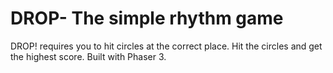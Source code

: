 # DROP- The simple rhythm game 
DROP! requires you to hit circles at the correct place. Hit the circles and get the highest score. Built with Phaser 3.
